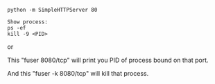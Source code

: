 ```shell
python -m SimpleHTTPServer 80

Show process:
ps -ef 
kill -9 <PID>
```
or 

This "fuser 8080/tcp" will print you PID of process bound on that port.

And this "fuser -k 8080/tcp" will kill that process.

